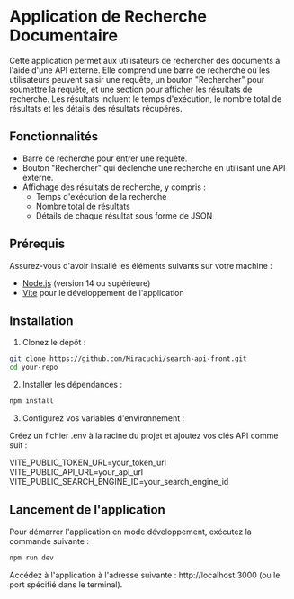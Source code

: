 # Application de Recherche Documentaire

Cette application permet aux utilisateurs de rechercher des documents à l'aide d'une API externe. Elle comprend une barre de recherche où les utilisateurs peuvent saisir une requête, un bouton "Rechercher" pour soumettre la requête, et une section pour afficher les résultats de recherche. Les résultats incluent le temps d'exécution, le nombre total de résultats et les détails des résultats récupérés.

## Fonctionnalités

- Barre de recherche pour entrer une requête.
- Bouton "Rechercher" qui déclenche une recherche en utilisant une API externe.
- Affichage des résultats de recherche, y compris :
  - Temps d'exécution de la recherche
  - Nombre total de résultats
  - Détails de chaque résultat sous forme de JSON

## Prérequis

Assurez-vous d'avoir installé les éléments suivants sur votre machine :

- [Node.js](https://nodejs.org/) (version 14 ou supérieure)
- [Vite](https://vitejs.dev/) pour le développement de l'application

## Installation

1. Clonez le dépôt :

```bash
git clone https://github.com/Miracuchi/search-api-front.git
cd your-repo
```

2. Installer les dépendances :

```bash
npm install
```

3. Configurez vos variables d'environnement :

Créez un fichier .env à la racine du projet et ajoutez vos clés API comme suit :

VITE_PUBLIC_TOKEN_URL=your_token_url
VITE_PUBLIC_API_URL=your_api_url
VITE_PUBLIC_SEARCH_ENGINE_ID=your_search_engine_id

## Lancement de l'application

Pour démarrer l'application en mode développement, exécutez la commande suivante :

```bash
npm run dev
```

Accédez à l'application à l'adresse suivante : http://localhost:3000 (ou le port spécifié dans le terminal).
